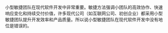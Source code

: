 小型敏捷团队在现代软件开发中非常重要。敏捷方法强调小团队的高效协作、快速响应变化和持续交付价值，许多现代公司（如互联网公司、初创企业）都采用小型敏捷团队提升开发效率和产品质量。所以说小型敏捷团队在现代软件开发中没有地位是错误的。